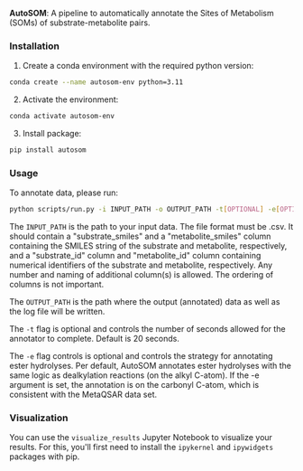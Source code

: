 **AutoSOM**: A pipeline to automatically annotate the Sites of Metabolism (SOMs) of substrate-metabolite pairs.

### Installation

1. Create a conda environment with the required python version:

```sh
conda create --name autosom-env python=3.11
```

2. Activate the environment:

```sh
conda activate autosom-env
```

3. Install package:

```sh
pip install autosom
```


### Usage

To annotate data, please run:

```sh
python scripts/run.py -i INPUT_PATH -o OUTPUT_PATH -t[OPTIONAL] -e[OPTIONAL]
```

The `INPUT_PATH` is the path to your input data. The file format must be .csv. It should contain a "substrate_smiles" and a "metabolite_smiles" column containing the SMILES string of the substrate and metabolite, respectively, and a "substrate_id" column and "metabolite_id" column containing numerical identifiers of the substrate and metabolite, respectively. Any number and naming of additional column(s) is allowed. The ordering of columns is not important.

The `OUTPUT_PATH` is the path where the output (annotated) data as well as the log file will be written.

The `-t` flag is optional and controls the number of seconds allowed for the annotator to complete. Default is 20 seconds.

The `-e` flag controls is optional and controls the strategy for annotating ester hydrolyses. Per default, AutoSOM annotates ester hydrolyses with the same logic as dealkylation reactions (on the alkyl C-atom). If the -e argument is set, the annotation is on the carbonyl C-atom, which is consistent with the MetaQSAR data set.


### Visualization

You can use the `visualize_results` Jupyter Notebook to visualize your results. For this, you'll first need to install the `ipykernel` and `ipywidgets` packages with pip.
